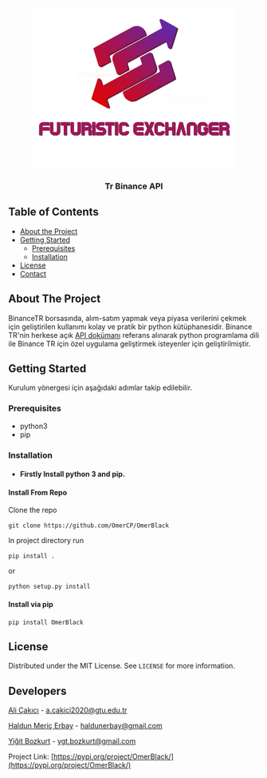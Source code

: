 <!-- PROJECT SHIELDS -->
<!--
*** I'm using markdown "reference style" links for readability.
*** Reference links are enclosed in brackets [ ] instead of parentheses ( ).
*** See the bottom of this document for the declaration of the reference variables
*** for contributors-url, forks-url, etc. This is an optional, concise syntax you may use.
*** https://www.markdownguide.org/basic-syntax/#reference-style-links
-->


<!-- PROJECT LOGO -->  

<p align="center">  
  <a href="https://trbinance.com">
    <img src="https://raw.githubusercontent.com/futuristicexchanger/BinanceTrApi/main/images/logo.png" alt="Logo" width="407" height="324">
  </a>

  <h3 align="center"> Tr Binance API </h3>




  
  
<!-- TABLE OF CONTENTS -->  
## Table of Contents  
  
* [About the Project](#about-the-project)  
* [Getting Started](#getting-started)  
  * [Prerequisites](#prerequisites)  
  * [Installation](#installation)  
* [License](#license)  
* [Contact](#developers)  
  
  
  
  
<!-- ABOUT THE PROJECT -->  
## About The Project  
  
BinanceTR borsasında, alım-satım yapmak veya piyasa verilerini çekmek için geliştirilen kullanımı kolay ve pratik bir python kütüphanesidir.
Binance TR'nin herkese açık [API dokümanı](https://www.trbinance.com/apidocs/) referans alınarak python programlama dili ile Binance TR için özel uygulama geliştirmek isteyenler için geliştirilmiştir.

<!-- GETTING STARTED -->  
## Getting Started  
 
Kurulum yönergesi için aşağıdaki adımlar takip edilebilir.
  
### Prerequisites  
  
- python3  
- pip   
  
### Installation  

- #### Firstly Install python 3 and pip.  

#### Install From Repo

  Clone the repo  
  ```shell  
  git clone https://github.com/OmerCP/OmerBlack
  ```  
  
  In project directory run
  ```shell
  pip install .
  ```
  or
  ```shell
  python setup.py install
  ```

#### Install via pip
  ```shell
  pip install OmerBlack
  ```




<!-- LICENSE -->
## License

Distributed under the MIT License. See `LICENSE` for more information.


<!-- DEVELOPERS -->
## Developers

[Ali Çakıcı](https://www.linkedin.com/in/ali-cakici-developer/) - a.cakici2020@gtu.edu.tr

[Haldun Meriç Erbay](https://www.linkedin.com/in/haldunerbay/) - haldunerbay@gmail.com

[Yiğit Bozkurt](https://www.linkedin.com/in/ygtbzkrt/) - ygt.bozkurt@gmail.com



Project Link: [https://pypi.org/project/OmerBlack/](https://pypi.org/project/OmerBlack/)

